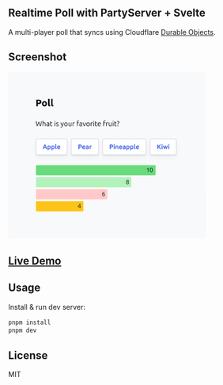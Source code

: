 Realtime Poll with PartyServer + Svelte
------------

A multi-player poll that syncs using Cloudflare [Durable Objects](https://developers.cloudflare.com/durable-objects).

## Screenshot

<img src="./screenshot.png" alt="screenshot" width="400"/>

## [Live Demo](https://ps-poll.joshnuss-test-hello.workers.dev)

## Usage

Install & run dev server:

```sh
pnpm install
pnpm dev
```

## License

MIT
